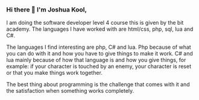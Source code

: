 ### Hi there 👋 I'm Joshua Kool,

I am doing the software developer level 4 course this is given by the bit academy. The languages ​​I have worked with are html/css, php, sql, lua and C#.

The languages ​​I find interesting are php, C# and lua. Php because of what you can do with it and how you have to give things to make it work. C# and lua mainly because of how that language is and how you give things, for example: if your character is touched by an enemy, your character is reset or that you make things work together.

The best thing about programming is the challenge that comes with it and the satisfaction when something works completely.
